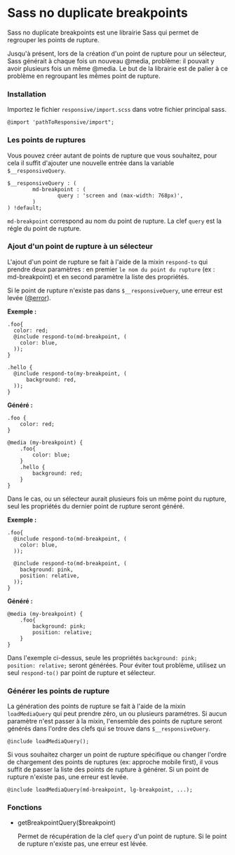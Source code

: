 # Sass no duplicate breakpoints

Sass no duplicate breakpoints est une librairie Sass qui permet de regrouper les points de rupture.

Jusqu'à présent, lors de la création d'un point de rupture pour un sélecteur, Sass générait à chaque fois un nouveau @media, problème: il pouvait y avoir plusieurs fois un même @media. 
Le but de la librairie est de palier à ce problème en regroupant les mêmes point de rupture.

### Installation

Importez le fichier `responsive/import.scss` dans votre fichier principal sass.

    @import 'pathToResponsive/import";

### Les points de ruptures

Vous pouvez créer autant de points de rupture que vous souhaitez, pour cela il suffit d'ajouter une nouvelle entrée dans la variable `$__responsiveQuery`.

    $__responsiveQuery : (
            md-breakpoint : (
                    query : 'screen and (max-width: 768px)',
            )
    ) !default;

`md-breakpoint` correspond au nom du point de rupture. La clef `query` est la régle du point de rupture.

### Ajout d'un point de rupture à un sélecteur

L'ajout d'un point de rupture se fait à l'aide de la mixin `respond-to` qui prendre deux paramètres : en premier `le nom du point du rupture` (ex : md-breakpoint) et en second paramètre 
la liste des propriétés. 

Si le point de rupture n'existe pas dans `$__responsiveQuery`, une erreur est levée ([@error](http://sass-lang.com/documentation/file.SASS_REFERENCE.html#error)).

**Exemple :**

    .foo{
      color: red;    
      @include respond-to(md-breakpoint, (
        color: blue,
      ));
    }
    
    .hello {
      @include respond-to(my-breakpoint, (
          background: red,
      ));
    }

**Généré :**

    .foo {
        color: red;
    }

    @media (my-breakpoint) {
        .foo{
            color: blue;
        }
        .hello {
            background: red;
        }        
    }
    
Dans le cas, ou un sélecteur aurait plusieurs fois un même point du rupture, seul les propriétés du dernier point de rupture seront généré. 

**Exemple :**

    .foo{
      @include respond-to(md-breakpoint, (
        color: blue,
      ));
      
      @include respond-to(md-breakpoint, (
        background: pink,
        position: relative,
      ));
    }
    
**Généré :**

    @media (my-breakpoint) {
        .foo{
            background: pink;
            position: relative;
        }        
    }
    
Dans l'exemple ci-dessus, seule les propriétés `background: pink; position: relative;` seront générées. Pour éviter tout problème, utilisez un seul `respond-to()` par point de rupture et sélecteur.
   
### Générer les points de rupture

La génération des points de rupture se fait à l'aide de la mixin `loadMediaQuery` qui peut prendre zéro, un ou plusieurs paramétres. Si 
aucun paramètre n'est passer à la mixin, l'ensemble des points de rupture seront générés dans l'ordre des clefs qui se trouve dans `$__responsiveQuery`.

    @include loadMediaQuery();

Si vous souhaitez charger un point de rupture spécifique ou changer l'ordre de chargement des points de ruptures (ex: approche mobile first), il vous suffit de passer la liste des points de rupture à générer.
Si un point de rupture n'existe pas, une erreur est levée.

    @include loadMediaQuery(md-breakpoint, lg-breakpoint, ...);
    
### Fonctions

- getBreakpointQuery($breakpoint)

    Permet de récupération de la clef `query` d'un point de rupture. Si le point de rupture n'existe pas, une erreur est lévée.
    
